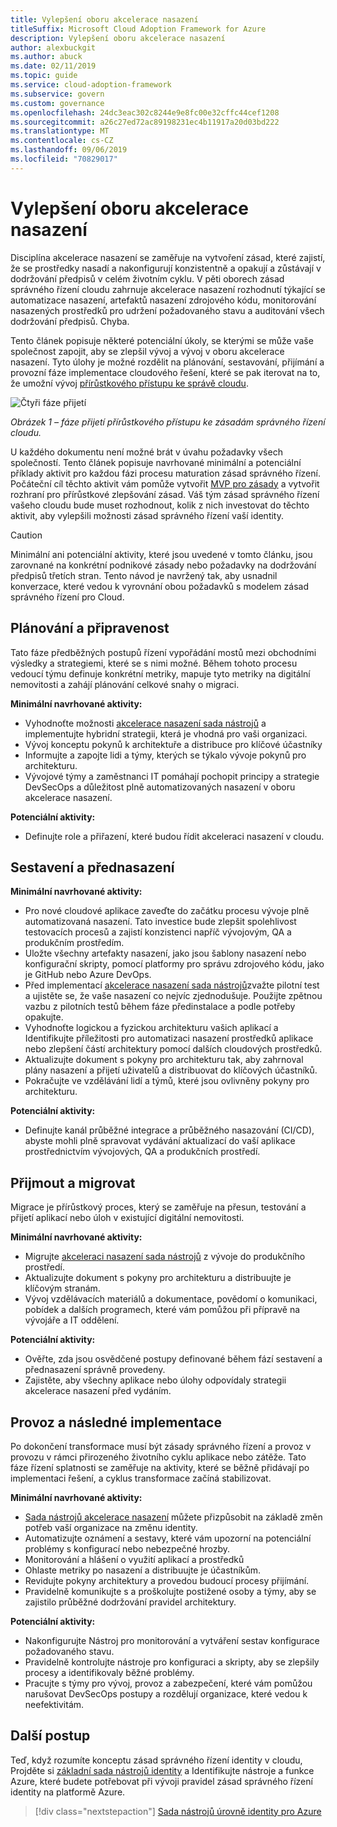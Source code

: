 ```yaml
---
title: Vylepšení oboru akcelerace nasazení
titleSuffix: Microsoft Cloud Adoption Framework for Azure
description: Vylepšení oboru akcelerace nasazení
author: alexbuckgit
ms.author: abuck
ms.date: 02/11/2019
ms.topic: guide
ms.service: cloud-adoption-framework
ms.subservice: govern
ms.custom: governance
ms.openlocfilehash: 24dc3eac302c8244e9e8fc00e32cffc44cef1208
ms.sourcegitcommit: a26c27ed72ac89198231ec4b11917a20d03bd222
ms.translationtype: MT
ms.contentlocale: cs-CZ
ms.lasthandoff: 09/06/2019
ms.locfileid: "70829017"
---
```

# <a name="deployment-acceleration-discipline-improvement"></a>Vylepšení oboru akcelerace nasazení

Disciplína akcelerace nasazení se zaměřuje na vytvoření zásad, které zajistí, že se prostředky nasadí a nakonfigurují konzistentně a opakují a zůstávají v dodržování předpisů v celém životním cyklu. V pěti oborech zásad správného řízení cloudu zahrnuje akcelerace nasazení rozhodnutí týkající se automatizace nasazení, artefaktů nasazení zdrojového kódu, monitorování nasazených prostředků pro udržení požadovaného stavu a auditování všech dodržování předpisů. Chyba.

Tento článek popisuje některé potenciální úkoly, se kterými se může vaše společnost zapojit, aby se zlepšil vývoj a vývoj v oboru akcelerace nasazení. Tyto úlohy je možné rozdělit na plánování, sestavování, přijímání a provozní fáze implementace cloudového řešení, které se pak iterovat na to, že umožní vývoj [přírůstkového přístupu ke správě cloudu](../journeys/index.md#an-incremental-approach-to-cloud-governance).

![Čtyři fáze přijetí](../../_images/adoption-phases.png)

*Obrázek 1 – fáze přijetí přírůstkového přístupu ke zásadám správného řízení cloudu.*

U každého dokumentu není možné brát v úvahu požadavky všech společností. Tento článek popisuje navrhované minimální a potenciální příklady aktivit pro každou fázi procesu maturation zásad správného řízení. Počáteční cíl těchto aktivit vám pomůže vytvořit [MVP pro zásady](../journeys/index.md#an-incremental-approach-to-cloud-governance) a vytvořit rozhraní pro přírůstkové zlepšování zásad. Váš tým zásad správného řízení vašeho cloudu bude muset rozhodnout, kolik z nich investovat do těchto aktivit, aby vylepšili možnosti zásad správného řízení vaší identity.

> [!CAUTION]
> Minimální ani potenciální aktivity, které jsou uvedené v tomto článku, jsou zarovnané na konkrétní podnikové zásady nebo požadavky na dodržování předpisů třetích stran. Tento návod je navržený tak, aby usnadnil konverzace, které vedou k vyrovnání obou požadavků s modelem zásad správného řízení pro Cloud.

## <a name="planning-and-readiness"></a>Plánování a připravenost

Tato fáze předběžných postupů řízení vypořádání mostů mezi obchodními výsledky a strategiemi, které se s nimi možné. Během tohoto procesu vedoucí týmu definuje konkrétní metriky, mapuje tyto metriky na digitální nemovitosti a zahájí plánování celkové snahy o migraci.

**Minimální navrhované aktivity:**

- Vyhodnoťte možnosti [akcelerace nasazení sada nástrojů](toolchain.md) a implementujte hybridní strategii, která je vhodná pro vaši organizaci.
- Vývoj konceptu pokynů k architektuře a distribuce pro klíčové účastníky
- Informujte a zapojte lidi a týmy, kterých se týkalo vývoje pokynů pro architekturu.
- Vývojové týmy a zaměstnanci IT pomáhají pochopit principy a strategie DevSecOps a důležitost plně automatizovaných nasazení v oboru akcelerace nasazení.

**Potenciální aktivity:**

- Definujte role a přiřazení, které budou řídit akceleraci nasazení v cloudu.

## <a name="build-and-predeployment"></a>Sestavení a přednasazení

**Minimální navrhované aktivity:**

- Pro nové cloudové aplikace zaveďte do začátku procesu vývoje plně automatizovaná nasazení. Tato investice bude zlepšit spolehlivost testovacích procesů a zajistí konzistenci napříč vývojovým, QA a produkčním prostředím.
- Uložte všechny artefakty nasazení, jako jsou šablony nasazení nebo konfigurační skripty, pomocí platformy pro správu zdrojového kódu, jako je GitHub nebo Azure DevOps.
- Před implementací [akcelerace nasazení sada nástrojů](toolchain.md)zvažte pilotní test a ujistěte se, že vaše nasazení co nejvíc zjednodušuje. Použijte zpětnou vazbu z pilotních testů během fáze předinstalace a podle potřeby opakujte.
- Vyhodnoťte logickou a fyzickou architekturu vašich aplikací a Identifikujte příležitosti pro automatizaci nasazení prostředků aplikace nebo zlepšení částí architektury pomocí dalších cloudových prostředků.
- Aktualizujte dokument s pokyny pro architekturu tak, aby zahrnoval plány nasazení a přijetí uživatelů a distribuovat do klíčových účastníků.
- Pokračujte ve vzdělávání lidí a týmů, které jsou ovlivněny pokyny pro architekturu.

**Potenciální aktivity:**

- Definujte kanál průběžné integrace a průběžného nasazování (CI/CD), abyste mohli plně spravovat vydávání aktualizací do vaší aplikace prostřednictvím vývojových, QA a produkčních prostředí.

## <a name="adopt-and-migrate"></a>Přijmout a migrovat

Migrace je přírůstkový proces, který se zaměřuje na přesun, testování a přijetí aplikací nebo úloh v existující digitální nemovitosti.

**Minimální navrhované aktivity:**

- Migrujte [akceleraci nasazení sada nástrojů](toolchain.md) z vývoje do produkčního prostředí.
- Aktualizujte dokument s pokyny pro architekturu a distribuujte je klíčovým stranám.
- Vývoj vzdělávacích materiálů a dokumentace, povědomí o komunikaci, pobídek a dalších programech, které vám pomůžou při přípravě na vývojáře a IT oddělení.

**Potenciální aktivity:**

- Ověřte, zda jsou osvědčené postupy definované během fází sestavení a přednasazení správně provedeny.
- Zajistěte, aby všechny aplikace nebo úlohy odpovídaly strategii akcelerace nasazení před vydáním.

## <a name="operate-and-post-implementation"></a>Provoz a následné implementace

Po dokončení transformace musí být zásady správného řízení a provoz v provozu v rámci přirozeného životního cyklu aplikace nebo zátěže. Tato fáze řízení splatnosti se zaměřuje na aktivity, které se běžně přidávají po implementaci řešení, a cyklus transformace začíná stabilizovat.

**Minimální navrhované aktivity:**

- [Sada nástrojů akcelerace nasazení](toolchain.md) můžete přizpůsobit na základě změn potřeb vaší organizace na změnu identity.
- Automatizujte oznámení a sestavy, které vám upozorní na potenciální problémy s konfigurací nebo nebezpečné hrozby.
- Monitorování a hlášení o využití aplikací a prostředků
- Ohlaste metriky po nasazení a distribuujte je účastníkům.
- Revidujte pokyny architektury a provedou budoucí procesy přijímání.
- Pravidelně komunikujte s a proškolujte postižené osoby a týmy, aby se zajistilo průběžné dodržování pravidel architektury.

**Potenciální aktivity:**

- Nakonfigurujte Nástroj pro monitorování a vytváření sestav konfigurace požadovaného stavu.
- Pravidelně kontrolujte nástroje pro konfiguraci a skripty, aby se zlepšily procesy a identifikovaly běžné problémy.
- Pracujte s týmy pro vývoj, provoz a zabezpečení, které vám pomůžou narušovat DevSecOps postupy a rozdělují organizace, které vedou k neefektivitám.

## <a name="next-steps"></a>Další postup

Teď, když rozumíte konceptu zásad správného řízení identity v cloudu, Projděte si [základní sada nástrojů identity](toolchain.md) a Identifikujte nástroje a funkce Azure, které budete potřebovat při vývoji pravidel zásad správného řízení identity na platformě Azure.

> [!div class="nextstepaction"]
> [Sada nástrojů úrovně identity pro Azure](toolchain.md)
